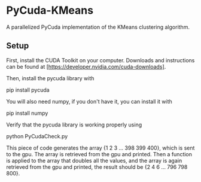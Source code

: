 # PyCuda-KMeans
A parallelized PyCuda implementation of the KMeans clustering algorithm.

## Setup
First, install the CUDA Toolkit on your computer. Downloads and instructions can be found at [https://developer.nvidia.com/cuda-downloads].

Then, install the pycuda library with
  
  pip install pycuda
  
You will also need numpy, if you don't have it, you can install it with
  
  pip install numpy
  
Verify that the pycuda library is working properly using
  
  python PyCudaCheck.py
  
This piece of code generates the array {1 2 3 ... 398 399 400}, which is sent to the gpu. The array is retrieved from the gpu and printed. Then a function is applied to the array that doubles all the values, and the array is again retrieved from the gpu and printed, the result should be {2 4 6 ... 796 798 800}.
